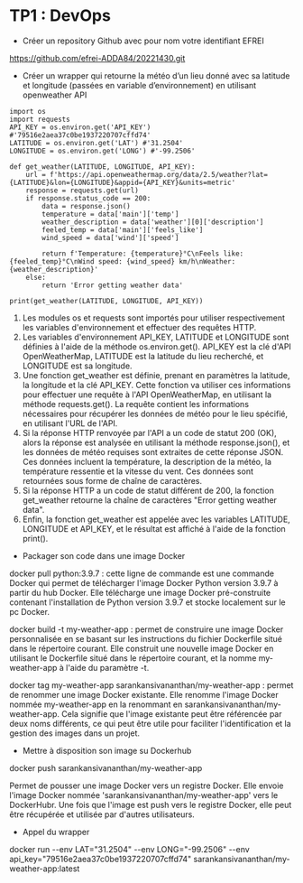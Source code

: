 # TP1 : DevOps

*	Créer un repository Github avec pour nom votre identifiant EFREI

https://github.com/efrei-ADDA84/20221430.git


*	Créer un wrapper qui retourne la météo d’un lieu donné avec sa latitude et longitude (passées en variable d’environnement) en utilisant openweather API

```
import os
import requests
API_KEY = os.environ.get('API_KEY') #'79516e2aea37c0be1937220707cffd74'
LATITUDE = os.environ.get('LAT') #'31.2504'
LONGITUDE = os.environ.get('LONG') #'-99.2506'

def get_weather(LATITUDE, LONGITUDE, API_KEY):
    url = f'https://api.openweathermap.org/data/2.5/weather?lat={LATITUDE}&lon={LONGITUDE}&appid={API_KEY}&units=metric'
    response = requests.get(url)
    if response.status_code == 200:
        data = response.json()
        temperature = data['main']['temp']
        weather_description = data['weather'][0]['description']
        feeled_temp = data['main']['feels_like']
        wind_speed = data['wind']['speed']

        return f'Temperature: {temperature}°C\nFeels like: {feeled_temp}°C\nWind speed: {wind_speed} km/h\nWeather: {weather_description}'
    else:
        return 'Error getting weather data'

print(get_weather(LATITUDE, LONGITUDE, API_KEY))
```


1.	Les modules os et requests sont importés pour utiliser respectivement les variables d'environnement et effectuer des requêtes HTTP. 
2.	Les variables d'environnement API_KEY, LATITUDE et LONGITUDE sont définies à l'aide de la méthode os.environ.get(). API_KEY est la clé d'API OpenWeatherMap, LATITUDE est la latitude du lieu recherché, et LONGITUDE est sa longitude. 
3.	Une fonction get_weather est définie, prenant en paramètres la latitude, la longitude et la clé API_KEY. Cette fonction va utiliser ces informations pour effectuer une requête à l'API OpenWeatherMap, en utilisant la méthode requests.get(). La requête contient les informations nécessaires pour récupérer les données de météo pour le lieu spécifié, en utilisant l'URL de l'API. 
4.	Si la réponse HTTP renvoyée par l'API a un code de statut 200 (OK), alors la réponse est analysée en utilisant la méthode response.json(), et les données de météo requises sont extraites de cette réponse JSON. Ces données incluent la température, la description de la météo, la température ressentie et la vitesse du vent. Ces données sont retournées sous forme de chaîne de caractères. 
5.	Si la réponse HTTP a un code de statut différent de 200, la fonction get_weather retourne la chaîne de caractères "Error getting weather data". 
6.	Enfin, la fonction get_weather est appelée avec les variables LATITUDE, LONGITUDE et API_KEY, et le résultat est affiché à l'aide de la fonction print(). 



*	Packager son code dans une image Docker

docker pull python:3.9.7 : cette ligne de commande est une commande Docker qui permet de télécharger l'image Docker Python version 3.9.7 à partir du hub Docker.
Elle télécharge une image Docker pré-construite contenant l'installation de Python version 3.9.7 et stocke localement sur le pc Docker.

docker build -t my-weather-app : permet de construire une image Docker personnalisée en se basant sur les instructions du fichier Dockerfile situé dans le répertoire courant. Elle construit une nouvelle image Docker en utilisant le Dockerfile situé dans le répertoire courant, et la nomme my-weather-app à l'aide du paramètre -t. 

docker tag my-weather-app sarankansivananthan/my-weather-app : permet de renommer une image Docker existante. Elle renomme l'image Docker nommée my-weather-app en la renommant en sarankansivananthan/my-weather-app. Cela signifie que l'image existante peut être référencée par deux noms différents, ce qui peut être utile pour faciliter l'identification et la gestion des images dans un projet.



* Mettre à disposition son image su Dockerhub 


docker push sarankansivananthan/my-weather-app

Permet de pousser une image Docker vers un registre Docker. Elle envoie l'image Docker nommée 'sarankansivananthan/my-weather-app' vers le DockerHubr. Une fois que l'image est push vers le registre Docker, elle peut être récupérée et utilisée par d'autres utilisateurs.


*	Appel du wrapper

docker run --env LAT="31.2504" --env LONG="-99.2506" --env api_key="79516e2aea37c0be1937220707cffd74" sarankansivananthan/my-weather-app:latest

